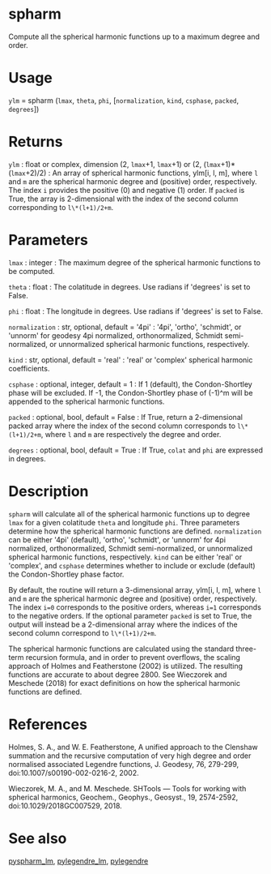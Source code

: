 # spharm

Compute all the spherical harmonic functions up to a maximum degree and order.

# Usage

`ylm` = spharm (`lmax`, `theta`, `phi`, [`normalization`, `kind`, `csphase`, `packed`, `degrees`])

# Returns

`ylm` : float or complex, dimension (2, `lmax`+1, `lmax`+1) or (2, (`lmax`+1)\*(`lmax`+2)/2)
:   An array of spherical harmonic functions, ylm[i, l, m], where `l` and `m` are the spherical harmonic degree and (positive) order, respectively. The index `i` provides the positive (0) and negative (1) order. If `packed` is True, the array is 2-dimensional with the index of the second column corresponding to `l\*(l+1)/2+m`.

# Parameters

`lmax` : integer
:   The maximum degree of the spherical harmonic functions to be computed.

`theta` : float
:   The colatitude in degrees. Use radians if 'degrees' is set to False.

`phi` : float
:   The longitude in degrees. Use radians if 'degrees' is set to False.

`normalization` : str, optional, default = '4pi'
:   '4pi', 'ortho', 'schmidt', or 'unnorm' for geodesy 4pi normalized, orthonormalized, Schmidt semi-normalized, or unnormalized spherical harmonic functions, respectively.

`kind` : str, optional, default = 'real'
:   'real' or 'complex' spherical harmonic coefficients.

`csphase` : optional, integer, default = 1
:   If 1 (default), the Condon-Shortley phase will be excluded. If -1, the Condon-Shortley phase of (-1)^m will be appended to the spherical harmonic functions.

`packed` : optional, bool, default = False
:   If True, return a 2-dimensional packed array where the index of the second column corresponds to `l\*(l+1)/2+m`, where `l` and `m` are respectively the degree and order.

`degrees` : optional, bool, default = True
:   If True, `colat` and `phi` are expressed in degrees.

# Description

`spharm` will calculate all of the spherical harmonic functions up to degree `lmax` for a given colatitude `theta` and longitude `phi`. Three parameters determine how the spherical harmonic functions are defined. `normalization` can be either '4pi' (default), 'ortho', 'schmidt', or 'unnorm' for 4pi normalized, orthonormalized, Schmidt semi-normalized, or unnormalized spherical harmonic functions, respectively. `kind` can be either 'real' or 'complex', and `csphase` determines whether to include or exclude (default) the Condon-Shortley phase factor.

By default, the routine will return a 3-dimensional array, ylm[i, l, m], where `l` and `m` are the spherical harmonic degree and (positive) order, respectively. The index `i=0` corresponds to the positive orders, whereas `i=1` corresponds to the negative orders. If the optional parameter `packed` is set to True, the output will instead be a 2-dimensional array where the indices of the second column correspond to `l\*(l+1)/2+m`.

The spherical harmonic functions are calculated using the standard three-term recursion formula, and in order to prevent overflows, the scaling approach of Holmes and Featherstone (2002) is utilized. The resulting functions are accurate to about degree 2800. See Wieczorek and Meschede (2018) for exact definitions on how the spherical harmonic functions are defined.

# References

Holmes, S. A., and W. E. Featherstone, A unified approach to the Clenshaw summation and the recursive computation of very high degree and order normalised associated Legendre functions, J. Geodesy, 76, 279-299, doi:10.1007/s00190-002-0216-2, 2002.

Wieczorek, M. A., and M. Meschede. SHTools — Tools for working with spherical harmonics, Geochem., Geophys., Geosyst., 19, 2574-2592, doi:10.1029/2018GC007529, 2018.

# See also

[pyspharm_lm](pyspharm_lm.html), [pylegendre_lm](pylegendre_lm.html), [pylegendre](pylegendre.html)

